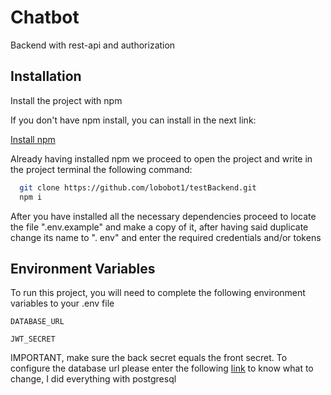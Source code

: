 
# Chatbot

Backend with rest-api and authorization


## Installation

Install the project with npm

If you don't have npm install, you can install in the next link:

[Install npm](https://nodejs.org/en/download)

Already having installed npm we proceed to open the project and write in the project terminal the following command:

```bash
  git clone https://github.com/lobobot1/testBackend.git
  npm i
```

After you have installed all the necessary dependencies proceed to locate the file ".env.example" and make a copy of it, after having said duplicate change its name to ". env" and enter the required credentials and/or tokens


## Environment Variables

To run this project, you will need to complete the following environment variables to your .env file

`DATABASE_URL`

`JWT_SECRET`

IMPORTANT, make sure the back secret equals the front secret. To configure the database url please enter the following [link](https://www.prisma.io/docs/getting-started/setup-prisma/start-from-scratch/relational-databases/connect-your-database-typescript-postgresql) to know what to change, I did everything with postgresql
